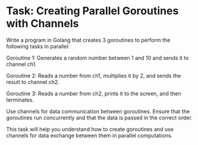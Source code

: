 # Task: Creating Parallel Goroutines with Channels

Write a program in Golang that creates 3 goroutines to perform the following tasks in parallel:

Goroutine 1: Generates a random number between 1 and 10 and sends it to channel ch1.

Goroutine 2: Reads a number from ch1, multiplies it by 2, and sends the result to channel ch2.

Goroutine 3: Reads a number from ch2, prints it to the screen, and then terminates.

Use channels for data communication between goroutines. Ensure that the goroutines run concurrently and that the data is passed in the correct order.

This task will help you understand how to create goroutines and use channels for data exchange between them in parallel computations.